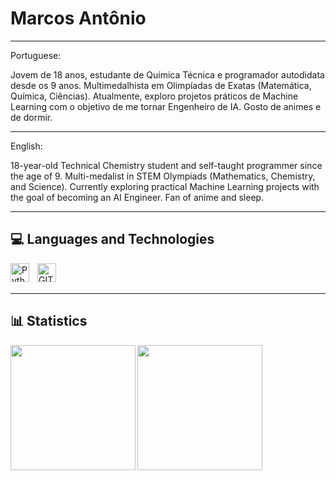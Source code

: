 # Marcos Antônio

---
Portuguese:

Jovem de 18 anos, estudante de Química Técnica e programador autodidata desde os 9 anos. Multimedalhista em Olimpíadas de Exatas (Matemática, Química, Ciências). Atualmente, exploro projetos práticos de Machine Learning com o objetivo de me tornar Engenheiro de IA. Gosto de animes e de dormir.

---

English:

18-year-old Technical Chemistry student and self-taught programmer since the age of 9. Multi-medalist in STEM Olympiads (Mathematics, Chemistry, and Science). Currently exploring practical Machine Learning projects with the goal of becoming an AI Engineer. Fan of anime and sleep.

---

<h2>💻 Languages and Technologies </h2>
<img 
  align="left"
  alt="Python"
  title="Python"
  width="30px"
  style="padding-right: 10px;"
  src="https://cdn.jsdelivr.net/gh/devicons/devicon@latest/icons/python/python-original-wordmark.svg"
/>
<img 
  align="left"
  alt="GIT"
  title="GIT"
  width="30px"
  style="padding-right: 10px;"
  src="https://cdn.jsdelivr.net/gh/devicons/devicon@latest/icons/git/git-original.svg"
  />
  
<br/>
<br/>

---

<h2>📊 Statistics </h2>

<img 
  align="left"
  height="200"
  src="https://github-readme-stats.vercel.app/api?username=aMark-Dev&show_icons=true&theme=radical"
  />
  <img 
  align="left"
  height="200"
  src="https://github-readme-stats.vercel.app/api/top-langs/?username=anuraghazra&theme=radical&layout=compact&custom_title=Technologies&langs_count=9"
  />
